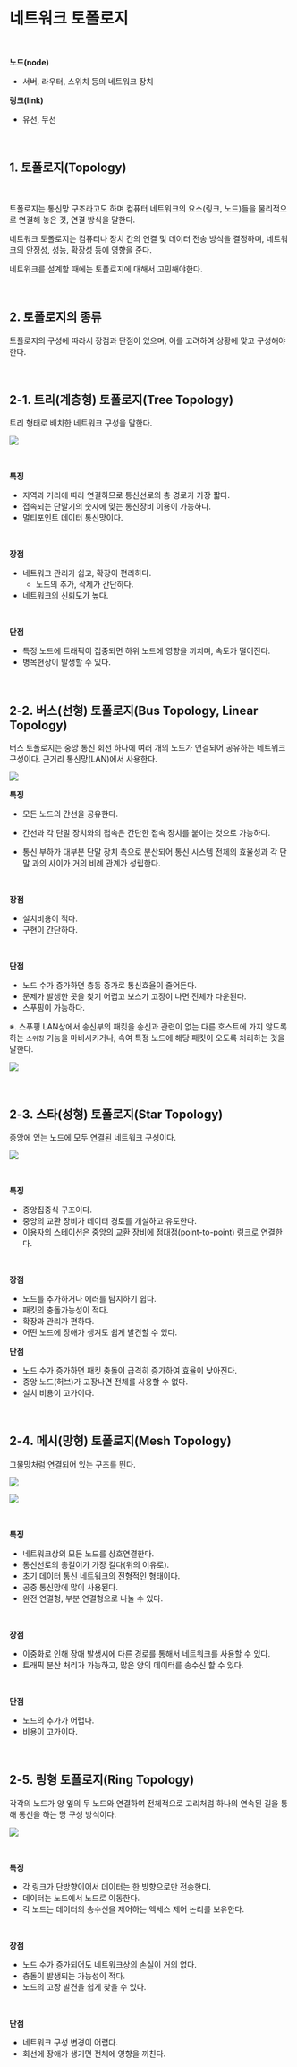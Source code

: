 # 네트워크 토폴로지

<br>

**노드(node)**

-   서버, 라우터, 스위치 등의 네트워크 장치

**링크(link)**

-   유선, 무선

<br>

## 1. 토폴로지(Topology)

<br>

토폴로지는 통신망 구조라고도 하며 컴퓨터 네트워크의 요소(링크, 노드)들을 물리적으로 연결해 놓은 것, 연결 방식을 말한다.

네트워크 토폴로지는 컴퓨터나 장치 간의 연결 및 데이터 전송 방식을 결정하며, 네트워크의 안정성, 성능, 확장성 등에 영향을 준다.

네트워크를 설계할 때에는 토폴로지에 대해서 고민해야한다.

<br>

## 2. 토폴로지의 종류

토폴로지의 구성에 따라서 장점과 단점이 있으며, 이를 고려하여 상황에 맞고 구성해야한다.

<br>

## 2-1. 트리(계층형) 토폴로지(Tree Topology)

트리 형태로 배치한 네트워크 구성을 말한다.

![](https://velog.velcdn.com/images/char1ey95/post/1c022eea-7cc8-4d19-9a42-4075eb34d6b2/image.png)

<br>

**특징**

-   지역과 거리에 따라 연결하므로 통신선로의 총 경로가 가장 짧다.
-   접속되는 단말기의 숫자에 맞는 통신장비 이용이 가능하다.
-   멀티포인트 데이터 통신망이다.

<br>

**장점**

-   네트워크 관리가 쉽고, 확장이 편리하다.
    -   노드의 추가, 삭제가 간단하다.
-   네트워크의 신뢰도가 높다.

<br>

**단점**

-   특정 노드에 트래픽이 집중되면 하위 노드에 영향을 끼치며, 속도가 떨어진다.
-   병목현상이 발생할 수 있다.

<br>

## 2-2. 버스(선형) 토폴로지(Bus Topology, Linear Topology)

버스 토폴로지는 중앙 통신 회선 하나에 여러 개의 노드가 연결되어 공유하는 네트워크 구성이다. 근거리 통신망(LAN)에서 사용한다.

![](https://velog.velcdn.com/images/char1ey95/post/5b98200f-a679-4a00-8df1-deac410898f7/image.png)

**특징**

-   모든 노드의 간선을 공유한다.
-   간선과 각 단말 장치와의 접속은 간단한 접속 장치를 붙이는 것으로 가능하다.

-   통신 부하가 대부분 단말 장치 측으로 분산되어 통신 시스템 전체의 효율성과 각 단말 과의 사이가 거의 비례 관계가 성립한다.

<br>

**장점**

-   설치비용이 적다.
-   구현이 간단하다.

<br>

**단점**

-   노드 수가 증가하면 충동 증가로 통신효율이 줄어든다.
-   문제가 발생한 곳을 찾기 어렵고 보스가 고장이 나면 전체가 다운된다.
-   스푸핑이 가능하다.

※. 스푸핑
LAN상에서 송신부의 패킷을 송신과 관련이 없는 다른 호스트에 가지 않도록하는 `스위칭` 기능을 마비시키거나, 속여 특정 노드에 해당 패킷이 오도록 처리하는 것을 말한다.

![](https://velog.velcdn.com/images/char1ey95/post/aa235005-271e-41e1-ada6-65adede98ee4/image.png)

<br>

## 2-3. 스타(성형) 토폴로지(Star Topology)

중앙에 있는 노드에 모두 연결된 네트워크 구성이다.

![](https://velog.velcdn.com/images/char1ey95/post/12e57048-5cb5-44df-97d7-1e4382262ee6/image.png)

<br>

**특징**

-   중앙집중식 구조이다.
-   중앙의 교환 장비가 데이터 경로를 개설하고 유도한다.
-   이용자의 스테이션은 중앙의 교환 장비에 점대점(point-to-point) 링크로 연결한다.

<br>

**장점**

-   노드를 추가하거나 에러를 탐지하기 쉽다.
-   패킷의 충돌가능성이 적다.
-   확장과 관리가 편하다.
-   어떤 노드에 장애가 생겨도 쉽게 발견할 수 있다.

**단점**

-   노드 수가 증가하면 패킷 충돌이 급격히 증가하여 효율이 낮아진다.
-   중앙 노드(허브)가 고장나면 전체를 사용할 수 없다.
-   설치 비용이 고가이다.

<br>

## 2-4. 메시(망형) 토폴로지(Mesh Topology)

그물망처럼 연결되어 있는 구조를 띈다.

![](https://velog.velcdn.com/images/char1ey95/post/ed5fd696-5169-46aa-9fa9-5ee8a5c7cea6/image.png)

![](https://velog.velcdn.com/images/char1ey95/post/e915e68c-8f08-4170-a20f-16d31bbbfb71/image.png)

<br>

**특징**

-   네트워크상의 모든 노드를 상호연결한다.
-   통신선로의 총길이가 가장 길다(위의 이유로).
-   초기 데이터 통신 네트워크의 전형적인 형태이다.
-   공중 통신망에 많이 사용된다.
-   완전 연결형, 부분 연결형으로 나눌 수 있다.

<br>

**장점**

-   이중화로 인해 장애 발생시에 다른 경로를 통해서 네트워크를 사용할 수 있다.
-   트래픽 분산 처리가 가능하고, 많은 양의 데이터를 송수신 할 수 있다.

<br>

**단점**

-   노드의 추가가 어렵다.
-   비용이 고가이다.

<br>

## 2-5. 링형 토폴로지(Ring Topology)

각각의 노드가 양 옆의 두 노드와 연결하여 전체적으로 고리처럼 하나의 연속된 길을 통해 통신을 하는 망 구성 방식이다.

![](https://velog.velcdn.com/images/char1ey95/post/c3be5fce-d5d9-40a9-b208-d011420dbc2b/image.png)

<br>

**특징**

-   각 링크가 단방향이어서 데이터는 한 방향으로만 전송한다.
-   데이터는 노드에서 노드로 이동한다.
-   각 노드는 데이터의 송수신을 제어하는 엑세스 제어 논리를 보유한다.

<br>

**장점**

-   노드 수가 증가되어도 네트워크상의 손실이 거의 없다.
-   충돌이 발생되는 가능성이 적다.
-   노드의 고장 발견을 쉽게 찾을 수 있다.

<br>

**단점**

-   네트워크 구성 변경이 어렵다.
-   회선에 장애가 생기면 전체에 영향을 끼친다.
